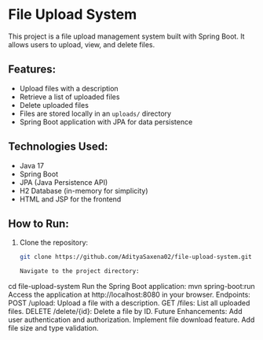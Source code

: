 # File Upload System

This project is a file upload management system built with Spring Boot. It allows users to upload, view, and delete files.

## Features:
- Upload files with a description
- Retrieve a list of uploaded files
- Delete uploaded files
- Files are stored locally in an `uploads/` directory
- Spring Boot application with JPA for data persistence

## Technologies Used:
- Java 17
- Spring Boot
- JPA (Java Persistence API)
- H2 Database (in-memory for simplicity)
- HTML and JSP for the frontend

## How to Run:
1. Clone the repository:
   ```bash
   git clone https://github.com/AdityaSaxena02/file-upload-system.git

   Navigate to the project directory:

cd file-upload-system
Run the Spring Boot application:
mvn spring-boot:run
Access the application at http://localhost:8080 in your browser.
Endpoints:
POST /upload: Upload a file with a description.
GET /files: List all uploaded files.
DELETE /delete/{id}: Delete a file by ID.
Future Enhancements:
Add user authentication and authorization.
Implement file download feature.
Add file size and type validation.
